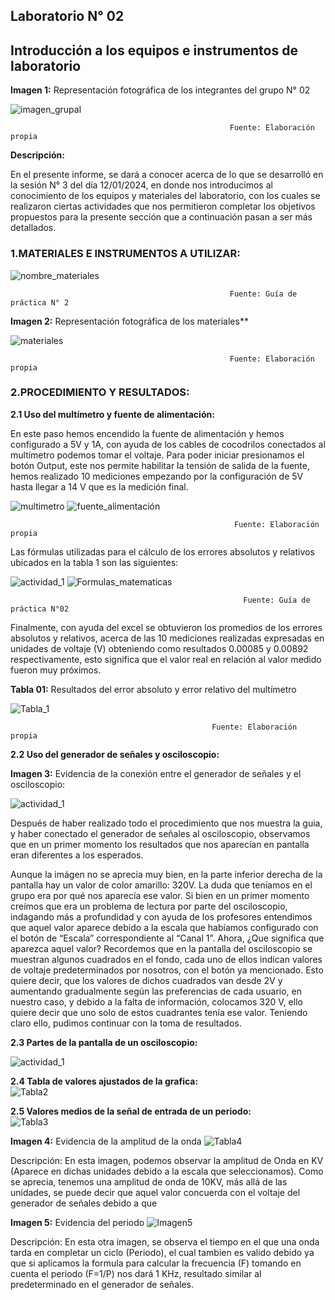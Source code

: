 ## Laboratorio N° 02

## **Introducción a los equipos e instrumentos de laboratorio**

**Imagen 1:** Representación fotográfica de los integrantes del grupo N° 02 

![imagen_grupal](<../../Carpetas_del_Proyecto/Imagenes/Photos_lab_2/Imagen grupal.jpeg>)

                                                     Fuente: Elaboración propia

**Descripción:**

En el presente informe, se dará a conocer acerca de lo que se desarrolló en la sesión N° 3 del día 12/01/2024, en donde nos introducimos al conocimiento de los equipos y materiales del laboratorio, con los cuales se realizaron ciertas actividades que nos permitieron completar los objetivos propuestos para la presente sección que  a continuación pasan a ser más detallados.

### 1.MATERIALES E INSTRUMENTOS A UTILIZAR:

![nombre_materiales](<../../Carpetas_del_Proyecto/Imagenes/Photos_lab_2/Nombre de materiales.jpeg>)
                                           
                                                     Fuente: Guía de práctica N° 2

**Imagen 2:** Representación fotográfica de los materiales**

![materiales](../../Carpetas_del_Proyecto/Imagenes/Photos_lab_2/Materiales.jpeg)

                                                     Fuente: Elaboración propia

### 2.PROCEDIMIENTO Y RESULTADOS:

**2.1 Uso del multímetro y fuente de alimentación:** 

En este paso hemos encendido la fuente de alimentación y hemos configurado a 5V y 1A, con ayuda de los cables de cocodrilos conectados al multímetro podemos tomar el voltaje. Para poder iniciar presionamos el botón Output, este nos permite habilitar la tensión de salida de la fuente, hemos realizado 10 mediciones empezando por la configuración de 5V hasta llegar a 14 V que es la medición final.


 ![multimetro](../../Carpetas_del_Proyecto/Imagenes/Photos_lab_2/Mult%C3%ADmetro.jpeg)    ![fuente_alimentación](<../../Carpetas_del_Proyecto/Imagenes/Photos_lab_2/Fuente de alimentación.jpeg>) 
                                                                      
                                                      Fuente: Elaboración propia  
 

 
Las fórmulas utilizadas para el cálculo de los errores absolutos y relativos ubicados en la tabla 1 son las siguientes:

![actividad_1](<../../Carpetas_del_Proyecto/Imagenes/Photos_lab_2/Actividad 1.jpeg>)    ![Formulas_matematicas](<../../Carpetas_del_Proyecto/Imagenes/Photos_lab_2/Fórmulas matematicas.jpeg>)

                                                        Fuente: Guía de práctica N°02 

Finalmente, con ayuda del excel se obtuvieron los promedios de los errores absolutos y relativos, acerca de las 10 mediciones realizadas expresadas en unidades de voltaje (V)  obteniendo como resultados 0.00085 y 0.00892 respectivamente, esto significa que el valor real en relación al valor medido fueron muy próximos.

**Tabla 01:** Resultados del error absoluto y error relativo del multímetro

![Tabla_1](<../../Carpetas_del_Proyecto/Imagenes/Photos_lab_2/Tabla 1.jpeg>)

                                                 Fuente: Elaboración propia
**2.2 Uso del generador de señales y osciloscopio:**   

**Imagen 3:** Evidencia de la conexión entre el generador de señales y el osciloscopio:

![actividad_1](https://github.com/gcdavidq/Project_FdD/blob/main/Carpetas_del_Proyecto/Imagenes/Photos_lab_2/Partes_Oscil.jpeg)  

Después de haber realizado todo el procedimiento que nos muestra la guia, y haber conectado el generador de señales al osciloscopio, observamos que en un primer momento los resultados que nos aparecían en pantalla eran diferentes a los esperados.

Aunque la imágen no se aprecia muy bien, en la parte inferior derecha de la pantalla hay un valor de color amarillo: 320V.
La duda que teníamos en el grupo era por qué nos aparecía ese valor. Si bien en un primer momento creímos que era un problema de lectura por parte del osciloscopio, indagando más a profundidad y con ayuda de los profesores entendimos que aquel valor aparece debido a la escala que habíamos configurado con el botón de “Escala” correspondiente al “Canal 1”.  Ahora, ¿Que significa que aparezca aquel valor? Recordemos que en la pantalla del osciloscopio se muestran algunos cuadrados en el fondo, cada uno de ellos indican valores de voltaje predeterminados por nosotros, con el botón ya mencionado. Esto quiere decir, que los valores de dichos cuadrados van desde 2V y aumentando gradualmente según las preferencias de cada usuario, en nuestro caso, y debido a la falta de información, colocamos 320 V, ello quiere decir que uno solo de estos cuadrantes tenía ese valor. Teniendo claro ello, pudimos continuar con la toma de resultados.

**2.3 Partes de la pantalla de un osciloscopio:**   

![actividad_1](https://github.com/gcdavidq/Project_FdD/blob/main/Carpetas_del_Proyecto/Imagenes/Photos_lab_2/Partes.png)  

**2.4 Tabla de valores ajustados de la grafica:**   
![Tabla2](https://github.com/gcdavidq/Project_FdD/blob/main/Carpetas_del_Proyecto/Imagenes/Photos_lab_2/Captura%20de%20pantalla%202024-01-12%20234803.png)  

**2.5 Valores medios de la señal de entrada de un periodo:**   
![Tabla3](https://github.com/gcdavidq/Project_FdD/blob/main/Carpetas_del_Proyecto/Imagenes/Photos_lab_2/Captura%20de%20pantalla%202024-01-12%20234808.png)  

**Imagen 4:** Evidencia de la amplitud de la onda
![Tabla4](https://github.com/gcdavidq/Project_FdD/blob/main/Carpetas_del_Proyecto/Imagenes/Photos_lab_2/Valor_Voltaje.jpeg)  

Descripción: En esta imagen, podemos observar la amplitud de Onda en KV (Aparece en dichas unidades debido a la escala que seleccionamos). Como se aprecia, tenemos una amplitud de onda de 10KV, más allá de las unidades, se puede decir que aquel valor concuerda con el voltaje del generador de señales debido a que

**Imagen 5:** Evidencia del periodo
![Imagen5](https://github.com/gcdavidq/Project_FdD/blob/main/Carpetas_del_Proyecto/Imagenes/Photos_lab_2/Valor_Tiempo.jpeg)  


Descripción: En esta otra imagen, se observa el tiempo en el que una onda tarda en completar un ciclo (Periodo), el cual tambien es valido debido ya que si aplicamos la formula para calcular la frecuencia (F) tomando en cuenta el periodo (F=1/P) nos dará 1 KHz, resultado similar al predeterminado en el generador de señales. 

